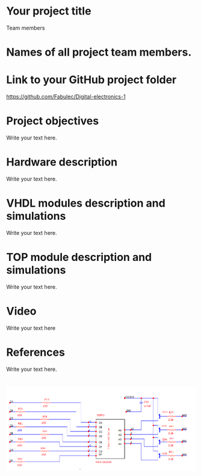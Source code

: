 # Your project title
Team members
# Names of all project team members.

# Link to your GitHub project folder
https://github.com/Fabulec/Digital-electronics-1
# Project objectives
 Write your text here.

# Hardware description
Write your text here.

# VHDL modules description and simulations
Write your text here.

# TOP module description and simulations
Write your text here.

# Video
Write your text here

# References
Write your text here.


# ![Screenshot od EDA Playground](Image/1.png)